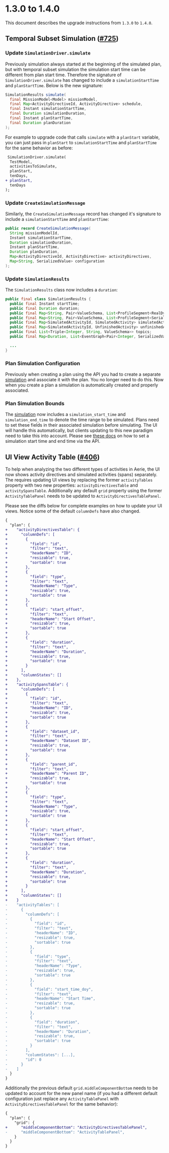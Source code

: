 # 1.3.0 to 1.4.0

This document describes the upgrade instructions from `1.3.0` to `1.4.0`.

## Temporal Subset Simulation ([#725](https://github.com/NASA-AMMOS/aerie/pull/725))

### Update `SimulationDriver.simulate`

Previously simulation always started at the beginning of the simulated plan, but with temporal subset simulation the simulation start time can be different from plan start time. Therefore the signature of `SimulationDriver.simulate` has changed to include a `simulationStartTime` and `planStartTime`. Below is the new signature:

```java
SimulationResults simulate(
  final MissionModel<Model> missionModel,
  final Map<ActivityDirectiveId, ActivityDirective> schedule,
  final Instant simulationStartTime,
  final Duration simulationDuration,
  final Instant planStartTime,
  final Duration planDuration
);
```

For example to upgrade code that calls `simulate` with a `planStart` variable, you can just pass in `planStart` to `simulationStartTime` and `planStartTime` for the same behavior as before:

```diff
 SimulationDriver.simulate(
  TestModel,
  activitiesToSimulate,
  planStart,
  tenDays,
+ planStart,
  tenDays
);
```

### Update `CreateSimulationMessage`

Similarly, the `CreateSimulationMessage` record has changed it's signature to include a `simulationStartTime` and `planStartTime`:

```java
public record CreateSimulationMessage(
  String missionModelId,
  Instant simulationStartTime,
  Duration simulationDuration,
  Instant planStartTime,
  Duration planDuration,
  Map<ActivityDirectiveId, ActivityDirective> activityDirectives,
  Map<String, SerializedValue> configuration
);
```

### Update `SimulationResults`

The `SimulationResults` class now includes a `duration`:

```java
public final class SimulationResults {
  public final Instant startTime;
  public final Duration duration;
  public final Map<String, Pair<ValueSchema, List<ProfileSegment<RealDynamics>>>> realProfiles;
  public final Map<String, Pair<ValueSchema, List<ProfileSegment<SerializedValue>>>> discreteProfiles;
  public final Map<SimulatedActivityId, SimulatedActivity> simulatedActivities;
  public final Map<SimulatedActivityId, UnfinishedActivity> unfinishedActivities;
  public final List<Triple<Integer, String, ValueSchema>> topics;
  public final Map<Duration, List<EventGraph<Pair<Integer, SerializedValue>>>> events;

  ...
}
```

### Plan Simulation Configuration

Previously when creating a plan using the API you had to create a separate [simulation](https://github.com/NASA-AMMOS/aerie/blob/v1.4.0/merlin-server/sql/merlin/tables/simulation.sql) and associate it with the plan. You no longer need to do this. Now when you create a plan a simulation is automatically created and properly associated.

### Plan Simulation Bounds

The [simulation](https://github.com/NASA-AMMOS/aerie/blob/v1.4.0/merlin-server/sql/merlin/tables/simulation.sql#L9) now includes a `simulation_start_time` and `simulation_end_time` to denote the time range to be simulated. Plans need to set these fields in their associated simulation before simulating. The UI will handle this automatically, but clients updating to this new paradigm need to take this into account. Please see [these docs](https://nasa-ammos.github.io/aerie-docs/api/examples/simulation/#update-a-simulation-configuration) on how to set a simulation start time and end time via the API.

## UI View Activity Table ([#406](https://github.com/NASA-AMMOS/aerie-ui/pull/406))

To help when analyzing the two different types of activities in Aerie, the UI now shows activity directives and simulated activities (spans) separately. The requires updating UI views by replacing the former `activityTables` property with two new properties: `activityDirectivesTable` and `activitySpansTable`. Additionally any default `grid` property using the former `ActivityTablePanel` needs to be updated to `ActivityDirectivesTablePanel`.

Please see the diffs below for complete examples on how to update your UI views. Notice some of the default `columnDefs` have also changed.

```diff
{
  "plan": {
+    "activityDirectivesTable": {
+      "columnDefs": [
+        {
+          "field": "id",
+          "filter": "text",
+          "headerName": "ID",
+          "resizable": true,
+          "sortable": true
+        },
+        {
+          "field": "type",
+          "filter": "text",
+          "headerName": "Type",
+          "resizable": true,
+          "sortable": true
+        },
+        {
+          "field": "start_offset",
+          "filter": "text",
+          "headerName": "Start Offset",
+          "resizable": true,
+          "sortable": true
+        },
+        {
+          "field": "duration",
+          "filter": "text",
+          "headerName": "Duration",
+          "resizable": true,
+          "sortable": true
+        }
+      ],
+      "columnStates": []
+    },
+    "activitySpansTable": {
+      "columnDefs": [
+        {
+          "field": "id",
+          "filter": "text",
+          "headerName": "ID",
+          "resizable": true,
+          "sortable": true
+        },
+        {
+          "field": "dataset_id",
+          "filter": "text",
+          "headerName": "Dataset ID",
+          "resizable": true,
+          "sortable": true
+        },
+        {
+          "field": "parent_id",
+          "filter": "text",
+          "headerName": "Parent ID",
+          "resizable": true,
+          "sortable": true
+        },
+        {
+          "field": "type",
+          "filter": "text",
+          "headerName": "Type",
+          "resizable": true,
+          "sortable": true
+        },
+        {
+          "field": "start_offset",
+          "filter": "text",
+          "headerName": "Start Offset",
+          "resizable": true,
+          "sortable": true
+        },
+        {
+          "field": "duration",
+          "filter": "text",
+          "headerName": "Duration",
+          "resizable": true,
+          "sortable": true
+        }
+      ],
+      "columnStates": []
+    }
-    "activityTables": [
-      {
-        "columnDefs": [
-          {
-            "field": "id",
-            "filter": "text",
-            "headerName": "ID",
-            "resizable": true,
-            "sortable": true
-          },
-          {
-            "field": "type",
-            "filter": "text",
-            "headerName": "Type",
-            "resizable": true,
-            "sortable": true
-          },
-          {
-            "field": "start_time_doy",
-            "filter": "text",
-            "headerName": "Start Time",
-            "resizable": true,
-            "sortable": true
-          },
-          {
-            "field": "duration",
-            "filter": "text",
-            "headerName": "Duration",
-            "resizable": true,
-            "sortable": true
-          }
-        ],
-        "columnStates": [...],
-        "id": 0
-      }
-    ]
  }
}
```

Additionally the previous default `grid.middleComponentBottom` needs to be updated to account for the new panel name (if you had a different default configuration just replace any `ActivityTablePanel` with `ActivityDirectivesTablePanel` for the same behavior):

```diff
{
  "plan": {
    "grid": {
+      "middleComponentBottom": "ActivityDirectivesTablePanel",
-      "middleComponentBottom": "ActivityTablePanel",
    }
  }
}
```
